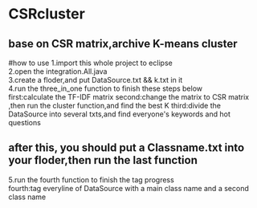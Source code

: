 CSRcluster
====
base on CSR matrix,archive K-means cluster
------

#how to use
1.import this whole project to eclipse <br>
2.open the integration.All.java       <br>
3.create a floder,and put DataSource.txt && k.txt in it <br>
4.run the three_in_one function to finish these steps below <br>
  first:calculate the TF-IDF matrix
  second:change the matrix to CSR matrix ,then run the cluster function,and find the best K
  third:divide the DataSource into several txts,and find everyone's keywords and hot questions

## after this, you should put a  Classname.txt into your floder,then run the last function
5.run the fourth function to finish the tag progress<br>
  fourth:tag everyline of DataSource with a main class name and a second class name

